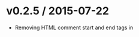 v0.2.5 / 2015-07-22
===================

  * Removing HTML comment start and end tags in <style> blocks

v0.2.3 / 2015-05-22
===================

  * Removed code that was taking line endings out of email body

v0.2.2 / 2015-03-12
===================

  * Improved whitelist to include common HTML attributes: height, valign, and width

v0.2.1 / 2014-12-15
===================

  * Fixed 'RangeError: Maximum call stack size exceeded' exception when parsing
    over 10,000 nested css selectors

v0.2.0 / 2014-11-24
===================

  * `purify` now accepts an options object, instead of prefix and postfix strings

v0.1.0 / 2014-10-03
===================

  * Initial release
